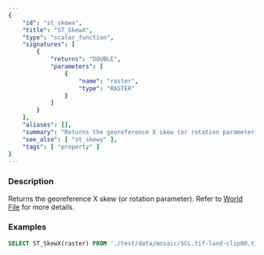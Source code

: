 ```yaml
---
{
    "id": "st_skewx",
    "title": "ST_SkewX",
    "type": "scalar_function",
    "signatures": [
        {
            "returns": "DOUBLE",
            "parameters": [
                {
                    "name": "raster",
                    "type": "RASTER"
                }
            ]
        }
    ],
    "aliases": [],
    "summary": "Returns the georeference X skew (or rotation parameter) of the raster",
    "see_also": [ "st_skewy" ],
    "tags": [ "property" ]
}
---
```


### Description

Returns the georeference X skew (or rotation parameter).
Refer to [World File](https://en.wikipedia.org/wiki/World_file) for more details.

### Examples

```sql
SELECT ST_SkewX(raster) FROM './test/data/mosaic/SCL.tif-land-clip00.tiff';
```
